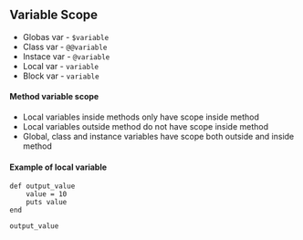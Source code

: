 ## Variable Scope 

* Globas var - `$variable`
* Class var - `@@variable`
* Instace var - `@variable`
* Local var - `variable`
* Block var - `variable`

#### Method variable scope

* Local variables inside methods only have scope inside method
* Local variables outside method do not have scope inside method
* Global, class and instance variables have scope both outside and inside method 

#### Example of local variable 

```
def output_value
    value = 10
    puts value
end 

output_value
```
